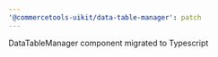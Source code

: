 ```yaml
---
'@commercetools-uikit/data-table-manager': patch
---
```


DataTableManager component migrated to Typescript
